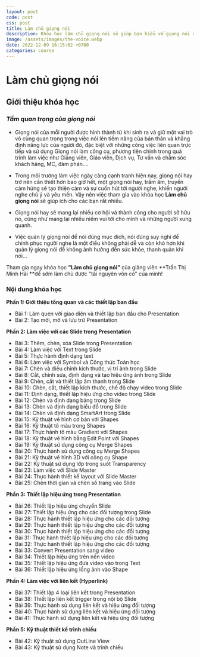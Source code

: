 ```yaml
---
layout: post
code: post
css: post
title: Làm chủ giọng nói
description: Khóa học làm chủ giọng nói sẽ giúp bạn hiểu về giọng nói của mình, làm chủ giọng nói để có giọng nói hay truyền cảm hứng tạo thiện cảm thu hút người nghe
image: /assets/images/the-voice.webp
date: 2022-12-09 16:15:02 +0700
categories: course
---
```


# **Làm chủ giọng nói**

## Giới thiệu khóa học

### *Tầm quan trọng của giọng nói*

- Giọng nói của mỗi người được hình thành từ khi sinh ra và giữ một vai trò vô cùng quan trọng trong việc nói lên tiềm năng của bản thân và khẳng định năng lực của người đó, đặc biệt với những công việc liên quan trực tiếp và sử dụng Giọng nói làm công cụ, phương tiện chính trong quá trình làm việc như Giảng viên, Giáo viên, Dịch vụ, Tư vấn và chăm sóc khách hàng, MC, đàm phán....

- Trong môi trường làm việc ngày càng cạnh tranh hiện nay, giọng nói hay trở nên cần thiết hơn bao giờ hết, một giọng nói hay, trầm ấm, truyền cảm hứng sẽ tạo thiện cảm và sự cuốn hút tới người nghe, khiến người nghe chú ý và yêu mến. Vậy nên việc tham gia vào khóa học **Làm chủ giọng nói** sẽ giúp ích cho các bạn rất nhiều. 

- Giọng nói hay sẽ mang lại nhiều cơ hội và thành công cho người sở hữu nó, cũng như mang lại nhiều niềm vui tới cho mình và những người xung quanh.

- Việc quản lý giọng nói để nói đúng mục đích, nói đúng suy nghĩ để chinh phục người nghe là một điều không phải dễ và còn khó hơn khi quản lý giọng nói để không ảnh hưởng đến sức khỏe, thanh quản khi nói...

Tham gia ngay khóa học **"Làm chủ giọng nói"** của giảng viên **Trần Thị Minh Hải **để sớm làm chủ được "tài nguyên vốn có" của mình!

### Nội dung khóa học

**Phần 1: Giới thiệu tổng quan và các thiết lập ban đầu**
- Bài 1: Làm quen với giao diện và thiết lập ban đầu cho Presentation
- Bài 2: Tạo mới, mở và lưu trữ Presentation

**Phần 2: Làm việc với các Slide trong Presentation**
- Bài 3: Thêm, chèn, xóa Slide trong Presentation
- Bài 4: Làm việc với Text trong Slide
- Bài 5: Thực hành định dạng text
- Bài 6: Làm việc với Symbol và Công thức Toán học
- Bài 7: Chèn và điều chỉnh kích thước, vị trí ảnh trong Slide
- Bài 8: Cắt, chỉnh sửa, định dạng và tạo hiệu ứng ảnh trong Slide
- Bài 9: Chèn, cắt và thiết lập âm thanh trong Slide
- Bài 10: Chèn, cắt, thiết lập kích thước, chế độ chạy video trong Slide
- Bài 11: Định dạng, thiết lập hiệu ứng cho video trong Slide
- Bài 12: Chèn và định dạng bảng trong Slide
- Bài 13: Chèn và định dạng biểu đồ trong Slide
- Bài 14: Chèn và định dạng SmartArt trong Slide
- Bài 15: Kỹ thuật vẽ hình cơ bản với Shapes
- Bài 16: Kỹ thuật tô màu trong Shapes
- Bài 17: Thực hành tô màu Gradient với Shapes
- Bài 18: Kỹ thuật vẽ hình bằng Edit Point với Shapes
- Bài 19: Kỹ thuật sử dụng công cụ Merge Shapes
- Bài 20: Thực hành sử dụng công cụ Merge Shapes
- Bài 21: Kỹ thuật vẽ hình 3D với công cụ Shape
- Bài 22: Kỹ thuật sử dụng lớp trong suốt Transparency
- Bài 23: Làm việc với Slide Master
- Bài 24: Thực hành thiết kế layout với Slide Master
- Bài 25: Chèn thời gian và chèn số trang vào Slide

**Phần 3: Thiết lập hiệu ứng trong Presentation**
- Bài 26: Thiết lập hiệu ứng chuyển Slide
- Bài 27: Thiết lập hiệu ứng cho các đối tượng trong Slide
- Bài 28: Thực hành thiết lập hiệu ứng cho các đối tượng 
- Bài 29: Thực hành thiết lập hiệu ứng cho các đối tượng 
- Bài 30: Thực hành thiết lập hiệu ứng cho các đối tượng 
- Bài 31: Thực hành thiết lập hiệu ứng cho các đối tượng 
- Bài 32: Thực hành thiết lập hiệu ứng cho các đối tượng 
- Bài 33: Convert Presentation sang video
- Bài 34: Thiết lập hiệu ứng trên nền video
- Bài 35: Thiết lập hiệu ứng đưa video vào trong Text
- Bài 36: Thiết lập hiệu ứng lồng ảnh vào Shape

**Phần 4: Làm việc với liên kết (Hyperlink)**
- Bài 37: Thiết lập 4 loại liên kết trong Presentation
- Bài 38: Thiết lập liên kết trigger trong nội bộ Slide
- Bài 39: Thực hành sử dụng liên kết và hiệu ứng đối tượng 
- Bài 40: Thực hành sử dụng liên kết và hiệu ứng đối tượng 
- Bài 41: Thực hành sử dụng liên kết và hiệu ứng đối tượng 

**Phần 5: Kỹ thuật thiết kế trình chiếu**
- Bài 42: Kỹ thuật sử dụng OutLine View
- Bài 43: Kỹ thuật sử dụng Note và trình chiếu
